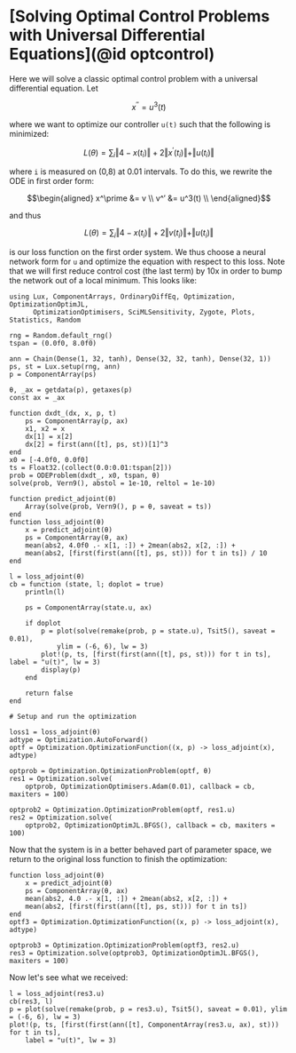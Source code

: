 # [Solving Optimal Control Problems with Universal Differential Equations](@id optcontrol)

Here we will solve a classic optimal control problem with a universal differential
equation. Let

```math
x^{′′} = u^3(t)
```

where we want to optimize our controller `u(t)` such that the following is
minimized:

```math
L(\theta) = \sum_i \Vert 4 - x(t_i) \Vert + 2 \Vert x^\prime(t_i) \Vert + \Vert u(t_i) \Vert
```

where ``i`` is measured on (0,8) at 0.01 intervals. To do this, we rewrite the
ODE in first order form:

```math
\begin{aligned}
x^\prime &= v \\
v^′ &= u^3(t) \\
\end{aligned}
```

and thus

```math
L(\theta) = \sum_i \Vert 4 - x(t_i) \Vert + 2 \Vert v(t_i) \Vert + \Vert u(t_i) \Vert
```

is our loss function on the first order system. We thus choose a neural network
form for ``u`` and optimize the equation with respect to this loss. Note that we
will first reduce control cost (the last term) by 10x in order to bump the network out
of a local minimum. This looks like:

```@example neuraloptimalcontrol
using Lux, ComponentArrays, OrdinaryDiffEq, Optimization, OptimizationOptimJL,
      OptimizationOptimisers, SciMLSensitivity, Zygote, Plots, Statistics, Random

rng = Random.default_rng()
tspan = (0.0f0, 8.0f0)

ann = Chain(Dense(1, 32, tanh), Dense(32, 32, tanh), Dense(32, 1))
ps, st = Lux.setup(rng, ann)
p = ComponentArray(ps)

θ, _ax = getdata(p), getaxes(p)
const ax = _ax

function dxdt_(dx, x, p, t)
    ps = ComponentArray(p, ax)
    x1, x2 = x
    dx[1] = x[2]
    dx[2] = first(ann([t], ps, st))[1]^3
end
x0 = [-4.0f0, 0.0f0]
ts = Float32.(collect(0.0:0.01:tspan[2]))
prob = ODEProblem(dxdt_, x0, tspan, θ)
solve(prob, Vern9(), abstol = 1e-10, reltol = 1e-10)

function predict_adjoint(θ)
    Array(solve(prob, Vern9(), p = θ, saveat = ts))
end
function loss_adjoint(θ)
    x = predict_adjoint(θ)
    ps = ComponentArray(θ, ax)
    mean(abs2, 4.0f0 .- x[1, :]) + 2mean(abs2, x[2, :]) +
    mean(abs2, [first(first(ann([t], ps, st))) for t in ts]) / 10
end

l = loss_adjoint(θ)
cb = function (state, l; doplot = true)
    println(l)

    ps = ComponentArray(state.u, ax)

    if doplot
        p = plot(solve(remake(prob, p = state.u), Tsit5(), saveat = 0.01),
            ylim = (-6, 6), lw = 3)
        plot!(p, ts, [first(first(ann([t], ps, st))) for t in ts], label = "u(t)", lw = 3)
        display(p)
    end

    return false
end

# Setup and run the optimization

loss1 = loss_adjoint(θ)
adtype = Optimization.AutoForward()
optf = Optimization.OptimizationFunction((x, p) -> loss_adjoint(x), adtype)

optprob = Optimization.OptimizationProblem(optf, θ)
res1 = Optimization.solve(
    optprob, OptimizationOptimisers.Adam(0.01), callback = cb, maxiters = 100)

optprob2 = Optimization.OptimizationProblem(optf, res1.u)
res2 = Optimization.solve(
    optprob2, OptimizationOptimJL.BFGS(), callback = cb, maxiters = 100)
```

Now that the system is in a better behaved part of parameter space, we return to
the original loss function to finish the optimization:

```@example neuraloptimalcontrol
function loss_adjoint(θ)
    x = predict_adjoint(θ)
    ps = ComponentArray(θ, ax)
    mean(abs2, 4.0 .- x[1, :]) + 2mean(abs2, x[2, :]) +
    mean(abs2, [first(first(ann([t], ps, st))) for t in ts])
end
optf3 = Optimization.OptimizationFunction((x, p) -> loss_adjoint(x), adtype)

optprob3 = Optimization.OptimizationProblem(optf3, res2.u)
res3 = Optimization.solve(optprob3, OptimizationOptimJL.BFGS(), maxiters = 100)
```

Now let's see what we received:

```@example neuraloptimalcontrol
l = loss_adjoint(res3.u)
cb(res3, l)
p = plot(solve(remake(prob, p = res3.u), Tsit5(), saveat = 0.01), ylim = (-6, 6), lw = 3)
plot!(p, ts, [first(first(ann([t], ComponentArray(res3.u, ax), st))) for t in ts],
    label = "u(t)", lw = 3)
```
